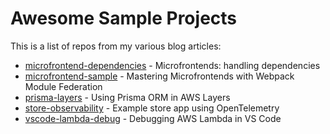 # Awesome Sample Projects

This is a list of repos from my various blog articles:

- [microfrontend-dependencies](https://medium.com/@bacheric) - Microfrontends: handling dependencies
- [microfrontend-sample](https://medium.com/@bacheric) - Mastering Microfrontends with Webpack Module Federation
- [prisma-layers](https://medium.com/ama-tech-blog/deploying-prisma-with-aws-lambda-layers-in-cdk-10608f5598c5) - Using Prisma ORM in AWS Layers
- [store-observability](https://medium.com/ama-tech-blog/observability-with-opentelemetry-205adb984792) - Example store app using OpenTelemetry
- [vscode-lambda-debug](https://medium.com/@bacheric) - Debugging AWS Lambda in VS Code
